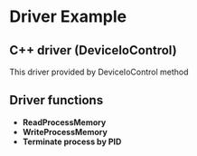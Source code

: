 # Driver Example
## C++ driver (DeviceIoControl)
This driver provided by DeviceIoControl method
## Driver functions
- **ReadProcessMemory** 
- **WriteProcessMemory**
- **Terminate process by PID** 
